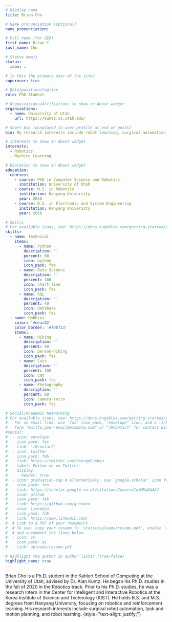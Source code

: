 ```yaml
---
# Display name
title: Brian Cho

# Name pronunciation (optional)
name_pronunciation: 

# Full name (for SEO)
first_name: Brian Y.
last_name: Cho

# Status emoji
status:
  icon: ☕️

# Is this the primary user of the site?
superuser: true

# Role/position/tagline
role: PhD Student

# Organizations/Affiliations to show in About widget
organizations:
  - name: University of Utah
    url: https://kuntz.cs.utah.edu/

# Short bio (displayed in user profile at end of posts)
bio: My research interests include robot learning, surgical automation, autonomous system, machine learning.

# Interests to show in About widget
interests:
  - Robotics
  - Machine Learning 

# Education to show in About widget
education:
  courses:
    - course: PhD in Computer Science and Robotics
      institution: University of Utah
    - course: M.S. in Robotics
      institution: Hanyang University
      year: 2018
    - course: B.S. in Electronic and System Engineering
      institution: Hanyang University 
      year: 2016

# Skills
# For available icons, see: https://docs.hugoblox.com/getting-started/page-builder/#icons
skills:
  - name: Technical
    items:
      - name: Python
        description: ''
        percent: 80
        icon: python
        icon_pack: fab
      - name: Data Science
        description: ''
        percent: 100
        icon: chart-line
        icon_pack: fas
      - name: SQL
        description: ''
        percent: 40
        icon: database
        icon_pack: fas
  - name: Hobbies
    color: '#eeac02'
    color_border: '#f0bf23'
    items:
      - name: Hiking
        description: ''
        percent: 60
        icon: person-hiking
        icon_pack: fas
      - name: Cats
        description: ''
        percent: 100
        icon: cat
        icon_pack: fas
      - name: Photography
        description: ''
        percent: 80
        icon: camera-retro
        icon_pack: fas

# Social/Academic Networking
# For available icons, see: https://docs.hugoblox.com/getting-started/page-builder/#icons
#   For an email link, use "fas" icon pack, "envelope" icon, and a link in the
#   form "mailto:your-email@example.com" or "/#contact" for contact widget.
#social:
#  - icon: envelope
#    icon_pack: fas
#    link: '/#contact'
#  - icon: twitter
#    icon_pack: fab
#    link: https://twitter.com/GeorgeCushen
#    label: Follow me on Twitter
#    display:
#      header: true
#  - icon: graduation-cap # Alternatively, use `google-scholar` icon from `ai` icon pack
#    icon_pack: fas
#    link: https://scholar.google.co.uk/citations?user=sIwtMXoAAAAJ
#  - icon: github
#    icon_pack: fab
#    link: https://github.com/gcushen
#  - icon: linkedin
#    icon_pack: fab
#    link: https://www.linkedin.com/
#  # Link to a PDF of your resume/CV.
#  # To use: copy your resume to `static/uploads/resume.pdf`, enable `ai` icons in `params.yaml`,
#  # and uncomment the lines below.
#  - icon: cv
#    icon_pack: ai
#    link: uploads/resume.pdf

# Highlight the author in author lists? (true/false)
highlight_name: true
---
```

Brian Cho is a Ph.D. student in the Kahlert School of Computing at the University of Utah, advised by Dr. Alan Kuntz. He began his Ph.D. studies in the fall of 2020 in the Robotics track. Prior to his Ph.D. studies, he was a research intern in the Center for Intelligent and Interactive Robotics at the Korea Institute of Science and Technology (KIST). He holds B.S. and M.S. degrees from Hanyang University, focusing on robotics and reinforcement learning. His research interests include surgical robot automation, task and motion planning, and robot learning.
{style="text-align: justify;"}
